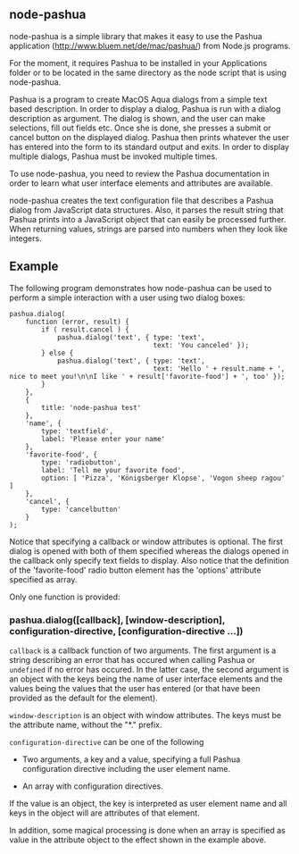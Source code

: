 node-pashua
-----------

node-pashua is a simple library that makes it easy to use the Pashua
application (http://www.bluem.net/de/mac/pashua/) from Node.js
programs.

For the moment, it requires Pashua to be installed in your
Applications folder or to be located in the same directory as the node
script that is using node-pashua.

Pashua is a program to create MacOS Aqua dialogs from a simple text
based description.  In order to display a dialog, Pashua is run with
a dialog description as argument.  The dialog is shown, and the user
can make selections, fill out fields etc.  Once she is done, she
presses a submit or cancel button on the displayed dialog.  Pashua
then prints whatever the user has entered into the form to its
standard output and exits.  In order to display multiple dialogs,
Pashua must be invoked multiple times.

To use node-pashua, you need to review the Pashua documentation in
order to learn what user interface elements and attributes are
available.

node-pashua creates the text configuration file that describes a
Pashua dialog from JavaScript data structures.  Also, it parses the
result string that Pashua prints into a JavaScript object that can
easily be processed further.  When returning values, strings are
parsed into numbers when they look like integers.

Example
-------

The following program demonstrates how node-pashua can be used to
perform a simple interaction with a user using two dialog boxes:

    pashua.dialog(
        function (error, result) {
            if ( result.cancel ) {
                pashua.dialog('text', { type: 'text',
                                        text: 'You canceled' });
            } else {
                pashua.dialog('text', { type: 'text',
                                        text: 'Hello ' + result.name + ', nice to meet you!\n\nI like ' + result['favorite-food'] + ', too' });
            }
        },
        {
            title: 'node-pashua test'
        },
        'name', {
            type: 'textfield',
            label: 'Please enter your name'
        },
        'favorite-food', {
            type: 'radiobutton',
            label: 'Tell me your favorite food',
            option: [ 'Pizza', 'Königsberger Klopse', 'Vogon sheep ragou' ]
        },
        'cancel', {
            type: 'cancelbutton'
        }
    );

Notice that specifying a callback or window attributes is optional.
The first dialog is opened with both of them specified whereas the
dialogs opened in the callback only specify text fields to display.
Also notice that the definition of the 'favorite-food' radio button
element has the 'options' attribute specified as array.

Only one function is provided:

### pashua.dialog([callback], [window-description], configuration-directive, [configuration-directive ...])

`callback` is a callback function of two arguments.  The first
argument is a string describing an error that has occured when calling
Pashua or `undefined` if no error has occured.  In the latter case,
the second argument is an object with the keys being the name of user
interface elements and the values being the values that the user has
entered (or that have been provided as the default for the element).

`window-description` is an object with window attributes.  The keys
must be the attribute name, without the "*." prefix.

`configuration-directive` can be one of the following

- Two arguments, a key and a value, specifying a full Pashua
  configuration directive including the user element name.

- An array with configuration directives.

If the value is an object, the key is interpreted as user element name
and all keys in the object will are attributes of that element.

In addition, some magical processing is done when an array is
specified as value in the attribute object to the effect shown in the
example above.
